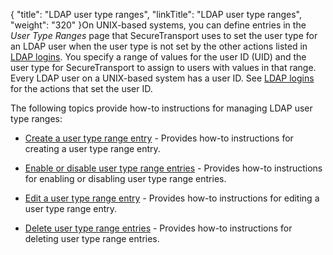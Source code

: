 {
    "title": "LDAP user type ranges",
    "linkTitle": "LDAP user type ranges",
    "weight": "320"
}On UNIX-based systems, you can define entries in the *User Type Ranges* page that SecureTransport uses to set the user type for an LDAP user when the user type is not set by the other actions listed in [LDAP logins](../c_st_ldap_logins). You specify a range of values for the user ID (UID) and the user type for SecureTransport to assign to users with values in that range. Every LDAP user on a UNIX-based system has a user ID. See [LDAP logins](../c_st_ldap_logins) for the actions that set the user ID.

The following topics provide how-to instructions for managing LDAP user type ranges:

-   [Create a user type range entry](t_st_create_user_type_range_entry) - Provides how-to instructions for creating a user type range entry.
-   [Enable or disable user type range entries](t_st_enable_disable_user_type_range_entries) - Provides how-to instructions for enabling or disabling user type range entries.
-   [Edit a user type range entry](t_st_edit_user_type_range_entry) - Provides how-to instructions for editing a user type range entry.
-   [Delete user type range entries](t_st_delete_user_type_range_entries) - Provides how-to instructions for deleting user type range entries.
